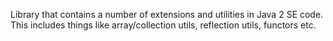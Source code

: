 Library that contains a number of extensions and utilities in Java 2 SE code. This includes things like array/collection utils, reflection utils, functors etc.
